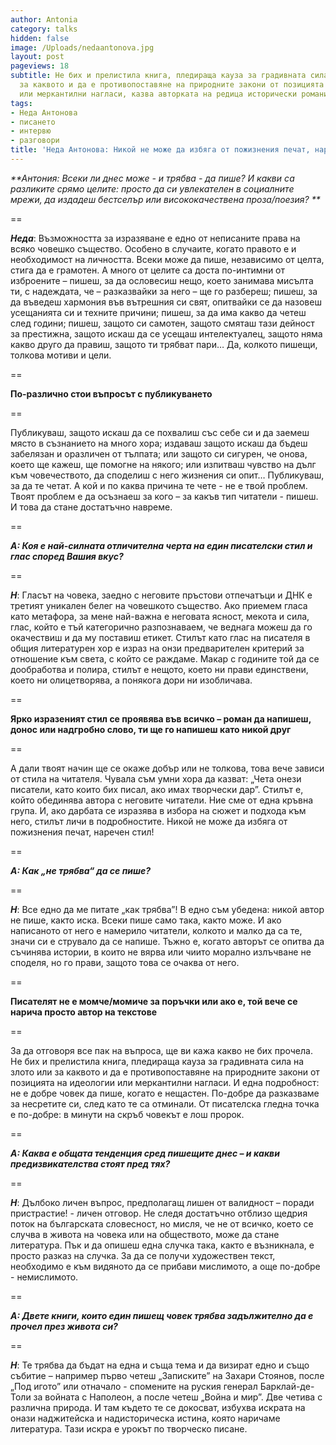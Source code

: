```yaml
---
author: Antonia
category: talks
hidden: false
image: /Uploads/nedaantonova.jpg
layout: post
pageviews: 18
subtitle: Не бих и прелистила книга, пледираща кауза за градивната сила на злото или
  за каквото и да е противопоставяне на природните закони от позицията на идеологии
  или меркантилни нагласи, казва авторката на редица исторически романи
tags:
- Неда Антонова
- писането
- интервю
- разговори
title: 'Неда Антонова: Никой не може да избяга от пожизнения печат, наречен стил'
---
```


_**Антония: Всеки ли днес може - и трябва - да пише? И какви са разликите срямо целите: просто да си увлекателен в социалните мрежи, да издадеш бестселър или висококачествена проза/поезия? **_

\==

_**Неда**_: Възможността за изразяване е едно от неписаните права на всяко човешко същество. Особено в случаите, когато правото е и необходимост на личността. Всеки може да пише, независимо от целта, стига да е грамотен. А много от целите са доста по-интимни от изброените – пишеш, за да ословесиш нещо, което занимава мисълта ти, с надеждата, че – разказвайки за него – ще го разбереш; пишеш, за да въведеш хармония във вътрешния си свят, опитвайки се да назовеш усещанията си и техните причини; пишеш, за да има какво да четеш след години; пишеш, защото си самотен, защото смяташ тази дейност за престижна, защото искаш да се усещаш интелектуалец, защото няма какво друго да правиш, защото ти трябват пари… Да, колкото пишещи, толкова мотиви и цели. 

\==

**По-различно стои въпросът с публикуването**

\==

Публикуваш, защото искаш да се похвалиш със себе си и да заемеш място в съзнанието на много хора; издаваш защото искаш да бъдеш забелязан и оразличен от тълпата; или защото си сигурен, че онова, което ще кажеш, ще помогне на някого;  или изпитваш чувство на дълг към човечеството, да споделиш с него жизнения си опит… Публикуваш, за да те четат. А кой и по каква причина те чете - не е твой проблем. Твоят проблем е да осъзнаеш за кого – за какъв тип читатели - пишеш. И това да стане достатъчно навреме.  

\==

_**А: Коя е най-силната отличителна черта на един писателски стил и глас според Вашия вкус?**_

\==

_**Н**_: Гласът на човека, заедно с неговите пръстови отпечатъци и ДНК е третият уникален белег на човешкото същество. Ако приемем гласа като метафора, за мене най-важна е неговата ясност, мекота и сила, глас, който е тъй категорично разпознаваем, че веднага можеш да го окачествиш и да му поставиш етикет. Стилът като глас на писателя в общия литературен хор е израз на онзи предварителен критерий за отношение към света, с който се раждаме. Макар с годините той да се дообработва и полира, стилът е нещото, което ни прави единствени, което ни олицетворява, а понякога  дори ни изобличава. 

\==

**Ярко изразеният стил се проявява във всичко – роман да напишеш, донос или надгробно слово, ти ще го напишеш като никой друг**

\==

А дали твоят начин ще се окаже добър или не толкова, това вече зависи от стила на читателя. Чувала съм умни хора да казват: „Чета  онези писатели, като които бих писал, ако имах творчески дар”.  Стилът е, който обединява автора с неговите читатели. Ние сме от една кръвна група. И, ако дарбата се изразява в избора на сюжет и подхода към него, стилът личи в подробностите. Никой не може да избяга от пожизнения печат, наречен стил!

\==

_**А: Как „не трябва“ да се пише?**_

\==

_**Н**_: Все едно да ме питате „как трябва”! В едно съм убедена: никой автор не пише, както иска. Всеки пише само така, както може. И ако написаното от него е намерило читатели, колкото и малко да са те, значи си е струвало да се напише. Тъжно е, когато авторът се опитва да съчинява истории, в които не вярва или чиито морално излъчване не споделя, но го прави, защото това се очаква от него. 

\==

**Писателят не е момче/момиче за поръчки или ако е, той вече се нарича просто автор на текстове**

\==

За да отговоря все пак на въпроса, ще ви кажа какво не бих прочела. Не бих и прелистила книга, пледираща кауза за градивната сила на злото или за каквото и да е противопоставяне на природните закони от позицията на идеологии или меркантилни нагласи. И една подробност: не е добре човек да пише, когато е нещастен. По-добре да разказваме за несретите си, след като те са отминали. От писателска гледна точка е по-добре: в минути на скръб човекът е лош пророк.

\==

_**А: Каква е общата тенденция сред пишещите днес – и какви предизвикателства стоят пред тях?**_

\==

_**Н**_: Дълбоко личен въпрос, предполагащ лишен от валидност – поради пристрастие! -  личен отговор. Не следя достатъчно отблизо щедрия поток на българската словесност, но мисля, че не от всичко, което се случва в живота на човека или на обществото, може да стане литература. Пък и да опишеш една случка така, както е възникнала, е просто разказ на случка. За да се получи художествен текст,  необходимо е към видяното  да се прибави мислимото, а още по-добре - немислимото. 

\==

_**А: Двете книги, които един пишещ човек трябва задължително да е прочел през живота си?**_

\== 

_**Н**_: Те трябва да бъдат на една и съща тема и да визират едно и също събитие – например първо четеш „Записките” на Захари Стоянов, после „Под игото” или отначало - спомените на руския генерал Барклай-де-Толи за войната с Наполеон, а после четеш „Война и мир”. Две четива с различна природа. И там където те се докосват, избухва искрата на онази наджитейска и надисторическа истина, която наричаме литература. Тази искра е урокът по творческо писане.